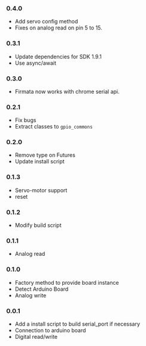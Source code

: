### 0.4.0
  * Add servo config method
  * Fixes on analog read on pin 5 to 15.

### 0.3.1
  * Update dependencies for SDK 1.9.1
  * Use async/await

### 0.3.0
  * Firmata now works with chrome serial api.

### 0.2.1
  * Fix bugs
  * Extract classes to `gpio_commons`

### 0.2.0
  * Remove type on Futures
  * Update install script

### 0.1.3
  * Servo-motor support
  * reset

### 0.1.2
  * Modify build script

### 0.1.1
  * Analog read

### 0.1.0
  * Factory method to provide board instance
  * Detect Arduino Board
  * Analog write

### 0.0.1
  * Add a install script to build serial_port if necessary
  * Connection to arduino board
  * Digital read/write
